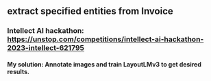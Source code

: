 ## extract specified entities from Invoice
### Intellect AI hackathon: https://unstop.com/competitions/intellect-ai-hackathon-2023-intellect-621795
#### My solution: Annotate images and train LayoutLMv3 to get desired results.

